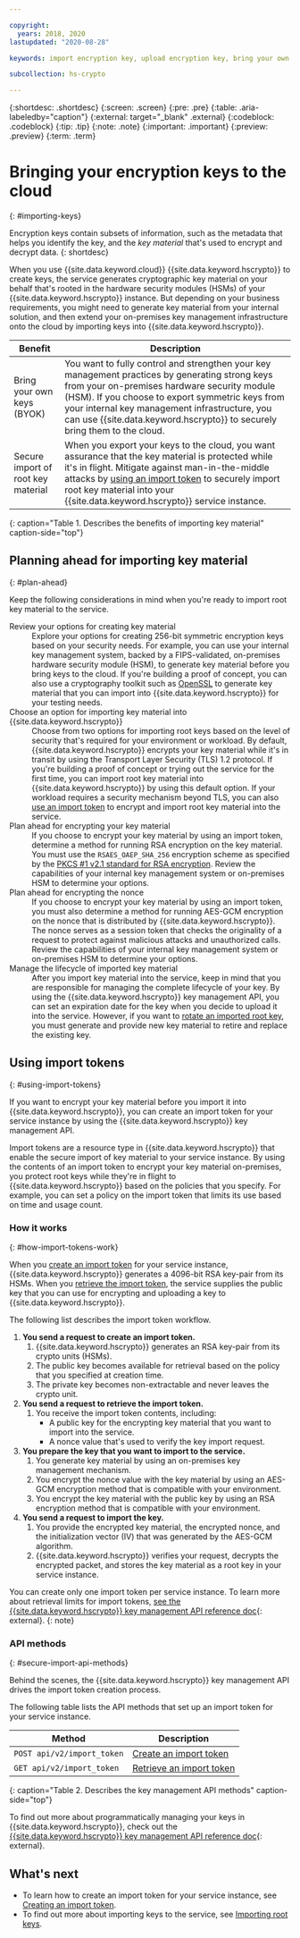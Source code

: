 ```yaml
---

copyright:
  years: 2018, 2020
lastupdated: "2020-08-28"

keywords: import encryption key, upload encryption key, bring your own key, byok, key material, secure import, import tokens

subcollection: hs-crypto

---
```


{:shortdesc: .shortdesc}
{:screen: .screen}
{:pre: .pre}
{:table: .aria-labeledby="caption"}
{:external: target="_blank" .external}
{:codeblock: .codeblock}
{:tip: .tip}
{:note: .note}
{:important: .important}
{:preview: .preview}
{:term: .term}

# Bringing your encryption keys to the cloud
{: #importing-keys}

Encryption keys contain subsets of information, such as the metadata that helps you identify the key, and the _key material_ that's used to encrypt and decrypt data.
{: shortdesc}

When you use {{site.data.keyword.cloud}} {{site.data.keyword.hscrypto}} to create keys, the service generates cryptographic key material on your behalf that's rooted in the hardware security modules (HSMs) of your {{site.data.keyword.hscrypto}} instance. But depending on your business requirements, you might need to generate key material from your internal solution, and then extend your on-premises key management infrastructure onto the cloud by importing keys into {{site.data.keyword.hscrypto}}.

| Benefit | Description |
| --- | --- |
| Bring your own keys (BYOK) | You want to fully control and strengthen your key management practices by generating strong keys from your on-premises hardware security module (HSM). If you choose to export symmetric keys from your internal key management infrastructure, you can use {{site.data.keyword.hscrypto}} to securely bring them to the cloud. |
| Secure import of root key material | When you export your keys to the cloud, you want assurance that the key material is protected while it's in flight. Mitigate against man-in-the-middle attacks by [using an import token](#using-import-tokens) to securely import root key material into your {{site.data.keyword.hscrypto}} service instance. |
{: caption="Table 1. Describes the benefits of importing key material" caption-side="top"}

## Planning ahead for importing key material
{: #plan-ahead}

Keep the following considerations in mind when you're ready to import root key material to the service.

<dl>
  <dt>Review your options for creating key material</dt>
    <dd>Explore your options for creating 256-bit symmetric encryption keys based on your security needs. For example, you can use your internal key management system, backed by a FIPS-validated, on-premises hardware security module (HSM), to generate key material before you bring keys to the cloud. If you're building a proof of concept, you can also use a cryptography toolkit such as <a href="https://www.openssl.org/" target="_blank" class="external">OpenSSL</a> to generate key material that you can import into {{site.data.keyword.hscrypto}} for your testing needs.</dd>
  <dt>Choose an option for importing key material into {{site.data.keyword.hscrypto}}</dt>
    <dd>Choose from two options for importing root keys based on the level of security that's required for your environment or workload. By default, {{site.data.keyword.hscrypto}} encrypts your key material while it's in transit by using the Transport Layer Security (TLS) 1.2 protocol. If you're building a proof of concept or trying out the service for the first time, you can import root key material into {{site.data.keyword.hscrypto}} by using this default option. If your workload requires a security mechanism beyond TLS, you can also <a href="#using-import-tokens">use an import token</a> to encrypt and import root key material into the service.</dd>
  <dt>Plan ahead for encrypting your key material</dt>
    <dd>If you choose to encrypt your key material by using an import token, determine a method for running RSA encryption on the key material. You must use the <code>RSAES_OAEP_SHA_256</code> encryption scheme as specified by the <a href="https://tools.ietf.org/html/rfc3447" target="_blank" class="external">PKCS #1 v2.1 standard for RSA encryption</a>. Review the capabilities of your internal key management system or on-premises HSM to determine your options.<!-- or check out the <a href="/docs/hs-crypto?topic=hs-crypto-tutorial-import-keys#tutorial-import-encrypt-key">secure import tutorial</a> for examples.--></dd>
  <dt>Plan ahead for encrypting the nonce</dt>
    <dd>If you choose to encrypt your key material by using an import token, you must also determine a method for running AES-GCM encryption on the nonce that is distributed by {{site.data.keyword.hscrypto}}. The nonce serves as a session token that checks the originality of a request to protect against malicious attacks and unauthorized calls. Review the capabilities of your internal key management system or on-premises HSM to determine your options.<!-- or check out the <a href="/docs/hs-crypto?topic=hs-crypto-tutorial-import-keys#tutorial-import-encrypt-nonce">secure import tutorial</a> for examples.--></dd>
  <dt>Manage the lifecycle of imported key material</dt>
    <dd>After you import key material into the service, keep in mind that you are responsible for managing the complete lifecycle of your key. By using the {{site.data.keyword.hscrypto}} key management API, you can set an expiration date for the key when you decide to upload it into the service. However, if you want to <a href="/docs/hs-crypto?topic=hs-crypto-rotate-keys">rotate an imported root key</a>, you must generate and provide new key material to retire and replace the existing key. </dd>
</dl>

## Using import tokens
{: #using-import-tokens}

If you want to encrypt your key material before you import it into {{site.data.keyword.hscrypto}}, you can create an import token for your service instance by using the {{site.data.keyword.hscrypto}} key management API.

Import tokens are a resource type in {{site.data.keyword.hscrypto}} that enable the secure import of key material to your service instance. By using the contents of an import token to encrypt your key material on-premises, you protect root keys while they're in flight to {{site.data.keyword.hscrypto}} based on the policies that you specify. For example, you can set a policy on the import token that limits its use based on time and usage count.

### How it works
{: #how-import-tokens-work}

When you [create an import token](/docs/hs-crypto?topic=hs-crypto-create-import-tokens) for your service instance, {{site.data.keyword.hscrypto}} generates a 4096-bit RSA key-pair from its HSMs. When you [retrieve the import token](/docs/hs-crypto?topic=hs-crypto-create-import-tokens#retrieve-import-token-api), the service supplies the public key that you can use for encrypting and uploading a key to {{site.data.keyword.hscrypto}}.

The following list describes the import token workflow.

1. **You send a request to create an import token.**
   1. {{site.data.keyword.hscrypto}} generates an RSA key-pair from its crypto units (HSMs).
   2. The public key becomes available for retrieval based on the policy that you specified at creation time.
   3. The private key becomes non-extractable and never leaves the crypto unit.
2. **You send a request to retrieve the import token.**
   1. You receive the import token contents, including:
      - A public key for the encrypting key material that you want to import into the service.
      - A nonce value that's used to verify the key import request.
3. **You prepare the key that you want to import to the service.**
   1. You generate key material by using an on-premises key management mechanism.
   2. You encrypt the nonce value with the key material by using an AES-GCM encryption method that is compatible with your environment.
   3. You encrypt the key material with the public key by using an RSA encryption method that is compatible with your environment.
4. **You send a request to import the key.**
   1. You provide the encrypted key material, the encrypted nonce, and the initialization vector (IV) that was generated by the AES-GCM algorithm.
   2. {{site.data.keyword.hscrypto}} verifies your request, decrypts the encrypted packet, and stores the key material as a root key in your service instance.

You can create only one import token per service instance. To learn more about retrieval limits for import tokens, [see the {{site.data.keyword.hscrypto}} key management API reference doc](https://{DomainName}/apidocs/hs-crypto#create-an-import-token){: external}.
{: note}

<!--
To try out the import token feature, see [Tutorial: Creating and importing encryption keys](/docs/hs-crypto?topic=hs-crypto-tutorial-import-keys).
{: tip}
-->

### API methods
{: #secure-import-api-methods}

Behind the scenes, the {{site.data.keyword.hscrypto}} key management API drives the import token creation process.

The following table lists the API methods that set up an import token for your service instance.

| Method | Description |
| --- | --- |
| `POST api/v2/import_token` | [Create an import token](/docs/hs-crypto?topic=hs-crypto-create-import-tokens) |
| `GET api/v2/import_token` | [Retrieve an import token](/docs/hs-crypto?topic=hs-crypto-create-import-tokens) |
{: caption="Table 2. Describes the key management API methods" caption-side="top"}

To find out more about programmatically managing your keys in {{site.data.keyword.hscrypto}}, check out the [{{site.data.keyword.hscrypto}} key management API reference doc](https://{DomainName}/apidocs/hs-crypto){: external}.

## What's next

- To learn how to create an import token for your service instance, see [Creating an import token](/docs/hs-crypto?topic=hs-crypto-create-import-tokens).
- To find out more about importing keys to the service, see [Importing root keys](/docs/hs-crypto?topic=hs-crypto-import-root-keys).
